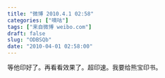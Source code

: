 ```yaml
---
title: "微博 2010.4.1 02:58"
categories: ["嘀咕"]
tags: ["来自微博 weibo.com"]
draft: false
slug: "ODBSQb"
date: "2010-04-01 02:58:00"
---
```


<p>等他印好了。再看看效果了。超印速。我要给熊宝印书。 ​​​​</p>

